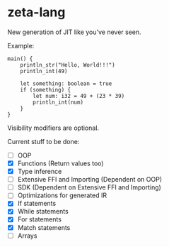 # zeta-lang
New generation of JIT like you've never seen.

Example:

```
main() {
    println_str("Hello, World!!!")
    println_int(49)

    let something: boolean = true
    if (something) {
        let num: i32 = 49 + (23 * 39)
        println_int(num)
    }
}
```

Visibility modifiers are optional.

Current stuff to be done:
- [ ] OOP
- [x] Functions (Return values too)
- [x] Type inference
- [ ] Extensive FFI and Importing (Dependent on OOP)
- [ ] SDK (Dependent on Extensive FFI and Importing)
- [ ] Optimizations for generated IR
- [x] If statements
- [x] While statements
- [x] For statements
- [x] Match statements
- [ ] Arrays
